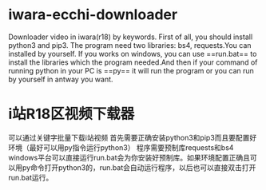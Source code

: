 # iwara-ecchi-downloader
Downloader video in iwara(r18) by keywords.
First of all, you should install python3 and pip3.
The program need two libraries: bs4, requests.You can installed by yourself.
If you works on windows, you can use ==run.bat== to install the libraries which the program needed.And then if your command of running python in your PC is ==py== it will run the program or you can run by yourself in antway you want.

# i站R18区视频下载器
可以通过关键字批量下载i站视频
首先需要正确安装python3和pip3而且要配置好环境（最好可以用py指令运行python3）
程序需要预制库requests和bs4
windows平台可以直接运行run.bat会为你安装好预制库。如果环境配置正确且可以用py命令打开python3的，run.bat会自动运行程序，以后也可以直接双击打开run.bat运行。
